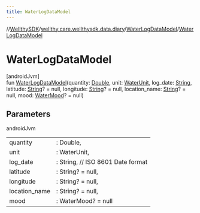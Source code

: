 ```yaml
---
title: WaterLogDataModel
---
```

//[WellthySDK](../../../index.html)/[wellthy.care.wellthysdk.data.diary](../index.html)/[WaterLogDataModel](index.html)/[WaterLogDataModel](-water-log-data-model.html)



# WaterLogDataModel



[androidJvm]\
fun [WaterLogDataModel](-water-log-data-model.html)(quantity: [Double](https://kotlinlang.org/api/latest/jvm/stdlib/kotlin/-double/index.html), unit: [WaterUnit](../-water-unit/index.html), log_date: [String](https://kotlinlang.org/api/latest/jvm/stdlib/kotlin/-string/index.html), latitude: [String](https://kotlinlang.org/api/latest/jvm/stdlib/kotlin/-string/index.html)? = null, longitude: [String](https://kotlinlang.org/api/latest/jvm/stdlib/kotlin/-string/index.html)? = null, location_name: [String](https://kotlinlang.org/api/latest/jvm/stdlib/kotlin/-string/index.html)? = null, mood: [WaterMood](../-water-mood/index.html)? = null)



## Parameters


androidJvm

| | |
|---|---|
| quantity | : Double, |
| unit | : WaterUnit, |
| log_date | : String, // ISO 8601 Date format |
| latitude | : String? = null, |
| longitude | : String? = null, |
| location_name | : String? = null, |
| mood | : WaterMood? = null |




